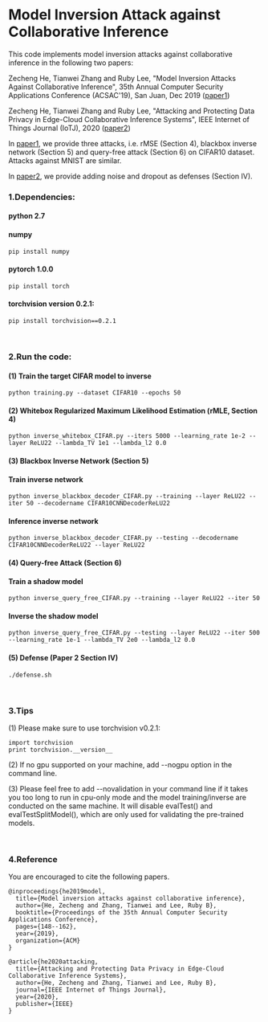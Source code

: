 # Model Inversion Attack against Collaborative Inference

This code implements model inversion attacks against collaborative inference in the following two papers:

Zecheng He, Tianwei Zhang and Ruby Lee, "Model Inversion Attacks Against Collaborative Inference", 35th Annual Computer Security Applications Conference (ACSAC'19), San Juan, Dec 2019 ([paper1](https://github.com/zechenghe/Inverse_Collaborative_Inference/blob/master/Model%20Inversion%20Attacks%20Against%20Collaborative%20Inference.pdf))


Zecheng He, Tianwei Zhang and Ruby Lee, "Attacking and Protecting Data Privacy in Edge-Cloud Collaborative Inference Systems", IEEE Internet of Things Journal (IoTJ), 2020 ([paper2](https://github.com/zechenghe/Inverse_Collaborative_Inference/blob/master/Attacking%20and%20Protecting%20Data%20Privacy%20in%20Edge-Cloud%20Collaborative%20Inference%20Systems.pdf))

In [paper1](https://github.com/zechenghe/Inverse_Collaborative_Inference/blob/master/Model%20Inversion%20Attacks%20Against%20Collaborative%20Inference.pdf), we provide three attacks, i.e. rMSE (Section 4), blackbox inverse network (Section 5) and query-free attack (Section 6) on CIFAR10 dataset. Attacks against MNIST are similar.

In [paper2](https://github.com/zechenghe/Inverse_Collaborative_Inference/blob/master/Attacking%20and%20Protecting%20Data%20Privacy%20in%20Edge-Cloud%20Collaborative%20Inference%20Systems.pdf), we provide adding noise and dropout as defenses (Section IV).

### 1.Dependencies:
#### python 2.7
#### numpy
    pip install numpy
#### pytorch 1.0.0
    pip install torch
#### torchvision version 0.2.1:
    pip install torchvision==0.2.1

<br/>

### 2.Run the code:
#### (1) Train the target CIFAR model to inverse

    python training.py --dataset CIFAR10 --epochs 50

#### (2) Whitebox Regularized Maximum Likelihood Estimation (rMLE, Section 4)

    python inverse_whitebox_CIFAR.py --iters 5000 --learning_rate 1e-2 --layer ReLU22 --lambda_TV 1e1 --lambda_l2 0.0

#### (3) Blackbox Inverse Network (Section 5)
#### Train inverse network
    python inverse_blackbox_decoder_CIFAR.py --training --layer ReLU22 --iter 50 --decodername CIFAR10CNNDecoderReLU22
#### Inference inverse network
    python inverse_blackbox_decoder_CIFAR.py --testing --decodername CIFAR10CNNDecoderReLU22 --layer ReLU22

#### (4) Query-free Attack (Section 6)

#### Train a shadow model
    python inverse_query_free_CIFAR.py --training --layer ReLU22 --iter 50

#### Inverse the shadow model
    python inverse_query_free_CIFAR.py --testing --layer ReLU22 --iter 500 --learning_rate 1e-1 --lambda_TV 2e0 --lambda_l2 0.0

#### (5) Defense (Paper 2 Section IV)

    ./defense.sh

<br/>

### 3.Tips

(1) Please make sure to use torchvision v0.2.1:

    import torchvision
    print torchvision.__version__

(2) If no gpu supported on your machine, add --nogpu option in the command line.

(3) Please feel free to add --novalidation in your command line if it takes you too long to run in cpu-only mode and the model training/inverse are conducted on the same machine. It will disable evalTest() and evalTestSplitModel(), which are only used for validating the pre-trained models.

<br/>

### 4.Reference
You are encouraged to cite the following papers.
```
@inproceedings{he2019model,
  title={Model inversion attacks against collaborative inference},
  author={He, Zecheng and Zhang, Tianwei and Lee, Ruby B},
  booktitle={Proceedings of the 35th Annual Computer Security Applications Conference},
  pages={148--162},
  year={2019},
  organization={ACM}
}

@article{he2020attacking,
  title={Attacking and Protecting Data Privacy in Edge-Cloud Collaborative Inference Systems},
  author={He, Zecheng and Zhang, Tianwei and Lee, Ruby B},
  journal={IEEE Internet of Things Journal},
  year={2020},
  publisher={IEEE}
}
```
